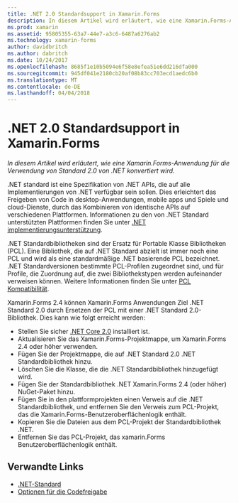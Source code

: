 ```yaml
---
title: .NET 2.0 Standardsupport in Xamarin.Forms
description: In diesem Artikel wird erläutert, wie eine Xamarin.Forms-Anwendung für die Verwendung von Standard 2.0 von .NET konvertiert wird.
ms.prod: xamarin
ms.assetid: 95805355-63a7-44e7-a3c6-6487a6276ab2
ms.technology: xamarin-forms
author: davidbritch
ms.author: dabritch
ms.date: 10/24/2017
ms.openlocfilehash: 8685f1e10b5094e6f58e8efea51e6dd216dfa000
ms.sourcegitcommit: 945df041e2180cb20af08b83cc703ecd1aedc6b0
ms.translationtype: MT
ms.contentlocale: de-DE
ms.lasthandoff: 04/04/2018
---
```

# <a name="net-standard-20-support-in-xamarinforms"></a>.NET 2.0 Standardsupport in Xamarin.Forms

_In diesem Artikel wird erläutert, wie eine Xamarin.Forms-Anwendung für die Verwendung von Standard 2.0 von .NET konvertiert wird._

.NET standard ist eine Spezifikation von .NET APIs, die auf alle Implementierungen von .NET verfügbar sein sollen. Dies erleichtert das Freigeben von Code in desktop-Anwendungen, mobile apps und Spiele und cloud-Dienste, durch das Kombinieren von identische APIs auf verschiedenen Plattformen. Informationen zu den von .NET Standard unterstützten Plattformen finden Sie unter [.NET implementierungsunterstützung](/dotnet/standard/net-standard#net-implementation-support/).

.NET Standardbibliotheken sind der Ersatz für Portable Klasse Bibliotheken (PCL). Eine Bibliothek, die auf .NET Standard abzielt ist immer noch eine PCL und wird als eine standardmäßige .NET basierende PCL bezeichnet. .NET Standardversionen bestimmte PCL-Profilen zugeordnet sind, und für Profile, die Zuordnung auf, die zwei Bibliothekstypen werden aufeinander verweisen können. Weitere Informationen finden Sie unter [PCL Kompatibilität](/dotnet/standard/net-standard#pcl-compatibility).

Xamarin.Forms 2.4 können Xamarin.Forms Anwendungen Ziel .NET Standard 2.0 durch Ersetzen der PCL mit einer .NET Standard 2.0-Bibliothek. Dies kann wie folgt erreicht werden:

- Stellen Sie sicher [.NET Core 2.0](https://www.microsoft.com/net/download/core) installiert ist.
- Aktualisieren Sie das Xamarin.Forms-Projektmappe, um Xamarin.Forms 2.4 oder höher verwenden.
- Fügen Sie der Projektmappe, die auf .NET Standard 2.0 .NET Standardbibliothek hinzu.
- Löschen Sie die Klasse, die die .NET Standardbibliothek hinzugefügt wird.
- Fügen Sie der Standardbibliothek .NET Xamarin.Forms 2.4 (oder höher) NuGet-Paket hinzu.
- Fügen Sie in den plattformprojekten einen Verweis auf die .NET Standardbibliothek, und entfernen Sie den Verweis zum PCL-Projekt, das die Xamarin.Forms-Benutzeroberflächenlogik enthält.
- Kopieren Sie die Dateien aus dem PCL-Projekt der Standardbibliothek .NET.
- Entfernen Sie das PCL-Projekt, das xamarin.Forms Benutzeroberflächenlogik enthält.


## <a name="related-links"></a>Verwandte Links

- [.NET-Standard](~/cross-platform/app-fundamentals/net-standard.md)
- [Optionen für die Codefreigabe](~/cross-platform/app-fundamentals/code-sharing.md)
